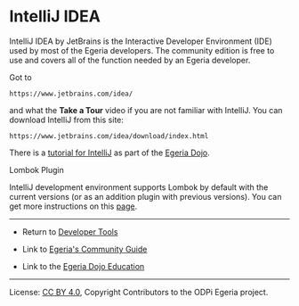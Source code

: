 <!-- SPDX-License-Identifier: CC-BY-4.0 -->
<!-- Copyright Contributors to the ODPi Egeria project 2020. -->

# IntelliJ IDEA

IntelliJ IDEA by JetBrains is the Interactive Developer Environment (IDE) used by most of the Egeria developers.
The community edition is free to use and covers all of the function needed by an Egeria developer.

Got to 
```
https://www.jetbrains.com/idea/
```
and what the **Take a Tour** video if you are not familiar with IntelliJ.
You can download IntelliJ from this site:
```
https://www.jetbrains.com/idea/download/index.html
```

There is a [tutorial for IntelliJ](../../open-metadata-resources/open-metadata-tutorials/intellij-tutorial) as part of the
[Egeria Dojo](../../open-metadata-resources/open-metadata-tutorials/egeria-dojo).

Lombok Plugin
 
IntelliJ development environment supports Lombok by default with the current versions (or as an addition plugin with previous versions). You can get more instructions on this [page](https://projectlombok.org/setup/intellij).

----
* Return to [Developer Tools](.)


* Link to [Egeria's Community Guide](../../Community-Guide.md)
* Link to the [Egeria Dojo Education](../../open-metadata-resources/open-metadata-tutorials/egeria-dojo)

----
License: [CC BY 4.0](https://creativecommons.org/licenses/by/4.0/),
Copyright Contributors to the ODPi Egeria project.